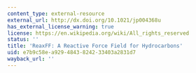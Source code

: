 ```yaml
---
content_type: external-resource
external_url: http://dx.doi.org/10.1021/jp004368u
has_external_license_warning: true
license: https://en.wikipedia.org/wiki/All_rights_reserved
status: ''
title: 'ReaxFF: A Reactive Force Field for Hydrocarbons'
uid: e7b9c58e-a929-4843-8242-33403a2831d7
wayback_url: ''
---
```

